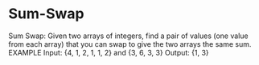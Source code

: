 # Sum-Swap
Sum Swap: Given two arrays of integers, find a pair of values (one value from each array) that you
can swap to give the two arrays the same sum.
EXAMPLE
Input: {4, 1, 2, 1, 1, 2} and {3, 6, 3, 3}
Output: {1, 3} 
